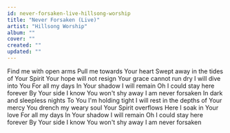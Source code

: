 ```yaml
---
id: never-forsaken-live-hillsong-worship
title: "Never Forsaken (Live)"
artist: "Hillsong Worship"
album: ""
cover: ""
created: ""
updated: ""
---
```


Find me with open arms
Pull me towards Your heart
Swept away in the tides of Your Spirit
Your hope will not resign
Your grace cannot run dry
I will dive into You
For all my days
In Your shadow I will remain
Oh I could stay here forever
By Your side
I know You won't shy away
I am never forsaken
In dark and sleepless nights
To You I'm holding tight
I will rest in the depths of Your mercy
You drench my weary soul
Your Spirit overflows
Here I soak in Your love
For all my days
In Your shadow I will remain
Oh I could stay here forever
By Your side
I know You won't shy away
I am never forsaken